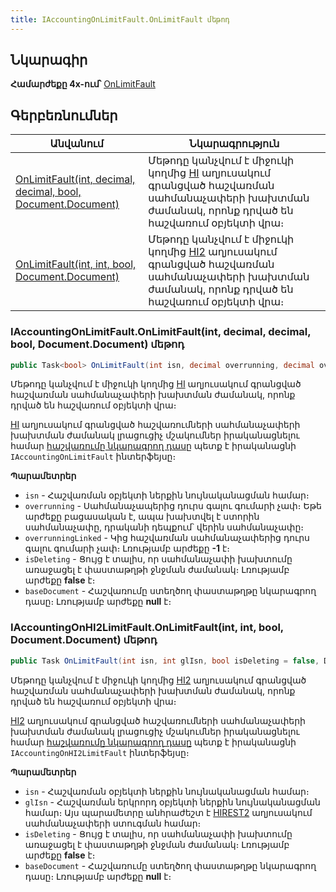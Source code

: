 ```yaml
---
title: IAccountingOnLimitFault.OnLimitFault մեթոդ
---
```


## Նկարագիր

**Համարժեքը 4x-ում՝** [OnLimitFault](https://armsoft.github.io/as4x-docs/HTM/ProgrGuide/ScriptProcs/OnLimitFault.html)

## Գերբեռնումներ

| Անվանում | Նկարագրություն |
|--|--|
| [OnLimitFault(int, decimal, decimal, bool, Document.Document)](#iaccountingonlimitfaultonlimitfaultint-decimal-decimal-bool-documentdocument-մեթոդ) | Մեթոդը կանչվում է միջուկի կողմից [HI](https://armsoft.github.io/as4x-docs/HTM/ProgrGuide/Database/Hi.html) աղյուսակում գրանցված հաշվառման սահմանաչափերի խախտման ժամանակ, որոնք դրված են հաշվառում օբյեկտի վրա։ |
| [OnLimitFault(int, int, bool, Document.Document)](#iaccountingonhi2limitfaultonlimitfaultint-int-bool-documentdocument-մեթոդ) | Մեթոդը կանչվում է միջուկի կողմից [HI2](https://armsoft.github.io/as4x-docs/HTM/ProgrGuide/Database/Hi2.html) աղյուսակում գրանցված հաշվառման սահմանաչափերի խախտման ժամանակ, որոնք դրված են հաշվառում օբյեկտի վրա։ |

### IAccountingOnLimitFault.OnLimitFault(int, decimal, decimal, bool, Document.Document) մեթոդ

```c#
public Task<bool> OnLimitFault(int isn, decimal overrunning, decimal overrunningLinked = -1, bool isDeleting = false, Document.Document baseDocument = null);
```

Մեթոդը կանչվում է միջուկի կողմից [HI](https://armsoft.github.io/as4x-docs/HTM/ProgrGuide/Database/Hi.html) աղյուսակում գրանցված հաշվառման սահմանաչափերի խախտման ժամանակ, որոնք դրված են հաշվառում օբյեկտի վրա։

[HI](https://armsoft.github.io/as4x-docs/HTM/ProgrGuide/Database/Hi.html) աղյուսակում գրանցված հաշվառումների սահմանաչափերի խախտման ժամանակ լրացուցիչ մշակումներ իրականացնելու համար [հաշվառումը նկարագրող դասը](../accounting.md) պետք է իրականացնի `IAccountingOnLimitFault` ինտերֆեյսը։

**Պարամետրեր**

* `isn` - Հաշվառման օբյեկտի ներքին նույնականացման համար։
* `overrunning` - Սահմանաչապերից դուրս գալու գումարի չափ։ Եթե արժեքը բացասական է, ապա խախտվել է ստորին սահմանաչափը, դրականի դեպքում՝ վերին սահմանաչափը։
* `overrunningLinked` - Կից հաշվառման սահմանաչափերից դուրս գալու գումարի չափ։ Լռությամբ արժեքը **-1** է։
* `isDeleting` - Ցույց է տալիս, որ սահմանաչափի խախտումը առաջացել է փաստաթղթի ջնջման ժամանակ։ Լռությամբ արժեքը **false** է։
* `baseDocument` - Հաշվառումը ստեղծող փաստաթղթը նկարագրող դասը։ Լռությամբ արժեքը **null** է։

### IAccountingOnHI2LimitFault.OnLimitFault(int, int, bool, Document.Document) մեթոդ

```c#
public Task OnLimitFault(int isn, int glIsn, bool isDeleting = false, Document.Document baseDocument = null);
```

Մեթոդը կանչվում է միջուկի կողմից [HI2](https://armsoft.github.io/as4x-docs/HTM/ProgrGuide/Database/Hi2.html) աղյուսակում գրանցված հաշվառման սահմանաչափերի խախտման ժամանակ, որոնք դրված են հաշվառում օբյեկտի վրա։

[HI2](https://armsoft.github.io/as4x-docs/HTM/ProgrGuide/Database/Hi2.html) աղյուսակում գրանցված հաշվառումների սահմանաչափերի խախտման ժամանակ լրացուցիչ մշակումներ իրականացնելու համար [հաշվառումը նկարագրող դասը](../accounting.md) պետք է իրականացնի `IAccountingOnHI2LimitFault` ինտերֆեյսը։

**Պարամետրեր**

* `isn` - Հաշվառման օբյեկտի ներքին նույնականացման համար։
* `glIsn` - Հաշվառման երկրորդ օբյեկտի ներքին նույնականացման համար։ Այս պարամետրը անհրաժեշտ է [HIREST2](https://armsoft.github.io/as4x-docs/HTM/ProgrGuide/Database/Hirest2.html) աղյուսակում սահմանաչափերի ստուգման համար։
* `isDeleting` - Ցույց է տալիս, որ սահմանաչափի խախտումը առաջացել է փաստաթղթի ջնջման ժամանակ։ Լռությամբ արժեքը **false** է։
* `baseDocument` - Հաշվառումը ստեղծող փաստաթղթը նկարագրող դասը։ Լռությամբ արժեքը **null** է։

